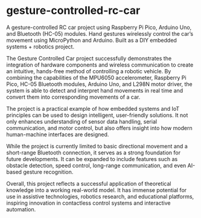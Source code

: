 # gesture-controlled-rc-car
A gesture-controlled RC car project using Raspberry Pi Pico, Arduino Uno, and Bluetooth (HC-05) modules. Hand gestures wirelessly control the car’s movement using MicroPython and Arduino. Built as a DIY embedded systems + robotics project.

The Gesture Controlled Car project successfully demonstrates the integration of hardware components and wireless communication to create an intuitive, hands-free method of controlling a robotic vehicle. By combining the capabilities of the MPU6050 accelerometer, Raspberry Pi Pico, HC-05 Bluetooth modules, Arduino Uno, and L298N motor driver, the system is able to detect and interpret hand movements in real time and convert them into corresponding movements of a car.

The project is a practical example of how embedded systems and IoT principles can be used to design intelligent, user-friendly solutions. It not only enhances understanding of sensor data handling, serial communication, and motor control, but also offers insight into how modern human-machine interfaces are designed.

While the project is currently limited to basic directional movement and a short-range Bluetooth connection, it serves as a strong foundation for future developments. It can be expanded to include features such as obstacle detection, speed control, long-range communication, and even AI-based gesture recognition.

Overall, this project reflects a successful application of theoretical knowledge into a working real-world model. It has immense potential for use in assistive technologies, robotics research, and educational platforms, inspiring innovation in contactless control systems and interactive automation.
